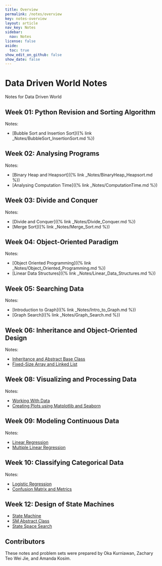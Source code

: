 ```yaml
---
title: Overview
permalink: /notes/overview
key: notes-overview
layout: article
nav_key: Notes
sidebar:
  nav: Notes
license: false
aside:
  toc: true
show_edit_on_github: false
show_date: false
---
```

# Data Driven World Notes

Notes for Data Driven World

## Week 01: Python Revision and Sorting Algorithm

Notes:

- [Bubble Sort and Insertion Sort]({% link _Notes/BubbleSort_InsertionSort.md %})

## Week 02: Analysing Programs

Notes:

- [Binary Heap and Heapsort]({% link _Notes/BinaryHeap_Heapsort.md %})
- [Analysing Computation Time]({% link _Notes/ComputationTime.md %})

## Week 03: Divide and Conquer

Notes:

- [Divide and Conquer]({% link _Notes/Divide_Conquer.md %})
- [Merge Sort]({% link _Notes/Merge_Sort.md %})

## Week 04: Object-Oriented Paradigm

Notes:

- [Object Oriented Programming]({% link _Notes/Object_Oriented_Programming.md %})
- [Linear Data Structures]({% link _Notes/Linear_Data_Structures.md %})

## Week 05: Searching Data

Notes:

- [Introduction to Graph]({% link _Notes/Intro_to_Graph.md %})
- [Graph Search]({% link _Notes/Graph_Search.md %})

## Week 06: Inheritance and Object-Oriented Design

Notes:

- [Inheritance and Abstract Base Class](./Inheritance_ABC.ipynb)
- [Fixed-Size Array and Linked List](./Array_LinkedList.ipynb)

## Week 08: Visualizing and Processing Data

Notes:

- [Working With Data](./Working_With_Data.ipynb)
- [Creating Plots using Matplotlib and Seaborn](./Visualization.ipynb)

## Week 09: Modeling Continuous Data

Notes:

- [Linear Regression](./LinearRegression.ipynb)
- [Multiple Linear Regression](./Multiple_Linear_Regression.ipynb)

## Week 10: Classifying Categorical Data

Notes:

- [Logistic Regression](./Logistic_Regression.ipynb)
- [Confusion Matrix and Metrics](./Confusion_Matrix_Metrics.ipynb)

## Week 12: Design of State Machines

- [State Machine](./State_Machine.ipynb)
- [SM Abstract Class](./StateMachine_ABC.ipynb)
- [State Space Search](./State_Space_Search.ipynb)

## Contributors

These notes and problem sets were prepared by Oka Kurniawan, Zachary Teo Wei Jie, and Amanda Kosim.

